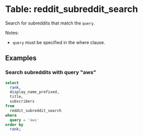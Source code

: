 # Table: reddit_subreddit_search

Search for subreddits that match the `query`.

Notes:
* `query` must be specified in the where clause.

## Examples

### Search subreddits with query "aws"

```sql
select
  rank,
  display_name_prefixed,
  title,
  subscribers
from
  reddit_subreddit_search
where
  query = 'aws'
order by
  rank;
```
